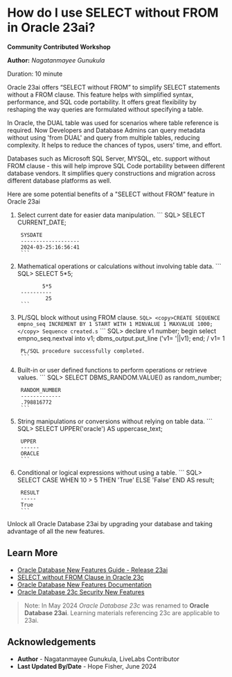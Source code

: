 # How do I use SELECT without FROM in Oracle 23ai?

**Community Contributed Workshop**

**Author:** *Nagatanmayee Gunukula*

Duration: 10 minute

Oracle 23ai offers “SELECT without FROM” to simplify SELECT statements without a FROM clause. This feature helps with simplified syntax, performance, and SQL code portability. It offers great flexibility by reshaping the way queries are formulated without specifying a table.

In Oracle, the DUAL table was used for scenarios where table reference is required. Now Developers and Database Admins can query metadata without using 'from DUAL' and query from multiple tables, reducing complexity. It helps to reduce the chances of typos, users' time, and effort.

Databases such as Microsoft SQL Server, MYSQL, etc. support without FROM clause - this will help improve SQL Code portability between different database vendors. It simplifies query constructions and migration across different database platforms as well.

Here are some potential benefits of a "SELECT without FROM" feature in Oracle 23ai

1. Select current date for easier data manipulation.
        ```
        SQL> <copy>SELECT CURRENT_DATE;
        </copy>

        SYSDATE
        -------------------
        2024-03-25:16:56:41
        ```

2. Mathematical operations or calculations without involving table data.
        ```
        SQL> <copy>SELECT 5*5;
        </copy>

               5*5
        ----------
                25
        ```

3. PL/SQL block without using FROM clause.
        ```
        SQL> <copy>CREATE SEQUENCE empno_seq INCREMENT BY 1 START WITH 1 MINVALUE 1 MAXVALUE 1000;
        </copy>
        Sequence created.s
        ```
        ```
        SQL> <copy>declare
        v1 number;
        begin
        select empno_seq.nextval into v1;
        dbms_output.put_line ('v1= '||v1);
        end;
        /
        </copy>
        v1= 1

        PL/SQL procedure successfully completed.
        ```

4. Built-in or user defined functions to perform operations or retrieve values.
        ```
        SQL> <copy>SELECT DBMS_RANDOM.VALUE() as random_number;
        </copy>

        RANDOM_NUMBER
        -------------
        .798816772
        ```

5. String manipulations or conversions without relying on table data.
        ```
        SQL> <copy>SELECT UPPER('oracle') AS uppercase_text;
        </copy>

        UPPER
        ------
        ORACLE
        ```

6. Conditional or logical expressions without using a table.
        ```
        SQL> <copy>SELECT CASE WHEN 10 > 5 THEN 'True' ELSE 'False' END AS result;
        </copy>

        RESULT
        -----
        True
        ```

Unlock all Oracle Database 23ai by upgrading your database and taking advantage of all the new features.

## Learn More

* [Oracle Database New Features Guide - Release 23ai](https://docs.oracle.com/en/database/oracle/oracle-database/23/nfcoa/oracle-database-23c-new-features-guide.pdf)
* [SELECT without FROM Clause in Oracle 23c ](https://www.oracleracexpert.com/2023/08/select-without-from-clause-in-oracle-23c.html)
* [Oracle Database New Features Documentation](https://docs.oracle.com/en/database/oracle/oracle-database/23/nfcoa/index.html)
* [Oracle Database 23c Security New Features](https://www.oracleracexpert.com/2023/12/webinar-oracle-database-23c-security.html)

>Note: In May 2024 *Oracle Database 23c* was renamed to **Oracle Database 23ai**. Learning materials referencing 23c are applicable to 23ai.

## Acknowledgements
* **Author** - Nagatanmayee Gunukula, LiveLabs Contributor
* **Last Updated By/Date** - Hope Fisher,  June 2024
